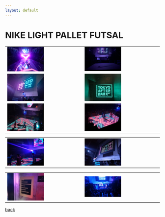 ```yaml
---
layout: default
---
```


# NIKE LIGHT PALLET FUTSAL
<table border="0">
<tr>
<td><img src="https://github.com/ugokuhikari/photo/blob/master/nike1/nike1.jpg?raw=true" width="50%"></td>
<td><img src="https://github.com/ugokuhikari/photo/blob/master/nike1/nike2.jpg?raw=true" width="50%"></td>
</tr>
<tr>
<td><img src="https://github.com/ugokuhikari/photo/blob/master/nike1/nike3.jpg?raw=true" width="50%"></td>
<td><img src="https://github.com/ugokuhikari/photo/blob/master/nike1/nike4.jpg?raw=true" width="50%"></td>
</tr>
<tr>
<td><img src="https://github.com/ugokuhikari/photo/blob/master/nike1/nike5.jpg?raw=true"width="50%"></td>
<td><img src="https://github.com/ugokuhikari/photo/blob/master/nike1/nike6.jpg?raw=true"width="50%"></td>
</tr>
</table>


<table border="0">
<tr>
<td><img src="https://github.com/ugokuhikari/photo/blob/master/nike1/nike7.jpg?raw=true"width="50%"></td>
<td><img src="https://github.com/ugokuhikari/photo/blob/master/nike1/nike8.jpg?raw=true"width="50%"></td>
</tr>
</table>

<table border="0">
<tr>
<td><img src="https://github.com/ugokuhikari/photo/blob/master/nike1/nike9.jpg?raw=true"width="50%"></td>
<td><img src="https://github.com/ugokuhikari/photo/blob/master/nike1/nike10.jpg?raw=true"width="50%"></td>
</tr>
</table>


[back](./)

